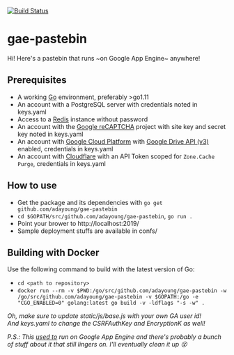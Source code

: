 [![Build Status](https://travis-ci.org/adayoung/gae-pastebin.svg?branch=noGoogleBranch)](https://travis-ci.org/adayoung/gae-pastebin)

# gae-pastebin
Hi! Here's a pastebin that runs ~on Google App Engine~ anywhere!

## Prerequisites

 * A working [Go](https://golang.org/doc/install) environment, preferably >go1.11
 * An account with a PostgreSQL server with credentials noted in keys.yaml
 * Access to a [Redis](https://redis.io/) instance without password
 * An account with the [Google reCAPTCHA](https://www.google.com/recaptcha/) project with site key and secret key noted in keys.yaml
 * An account with [Google Cloud Platform](https://cloud.google.com/) with [Google Drive API (v3)](https://developers.google.com/drive/) enabled, credentials in keys.yaml
 * An account with [Cloudflare](https://www.cloudflare.com/) with an API Token scoped for `Zone.Cache Purge`, credentials in keys.yaml

## How to use

 * Get the package and its dependencies with `go get github.com/adayoung/gae-pastebin`
 * `cd $GOPATH/src/github.com/adayoung/gae-pastebin`, `go run .`
 * Point your brower to http://localhost:2019/
 * Sample deployment stuffs are available in confs/

## Building with Docker

 Use the following command to build with the latest version of Go:  
  * `cd <path to repository>`
  * `docker run --rm -v $PWD:/go/src/github.com/adayoung/gae-pastebin -w /go/src/github.com/adayoung/gae-pastebin -v $GOPATH:/go -e "CGO_ENABLED=0" golang:latest go build -v -ldflags "-s -w" .`

_Oh, make sure to update static/js/base.js with your own GA user id!_  
_And keys.yaml to change the CSRFAuthKey and EncryptionK as well!_

_P.S.: This [used to](https://github.com/adayoung/gae-pastebin/releases/tag/v2019-09-29) run on Google App Engine and there's probably a bunch of stuff about it that still lingers on. I'll eventually clean it up :open_mouth:_
